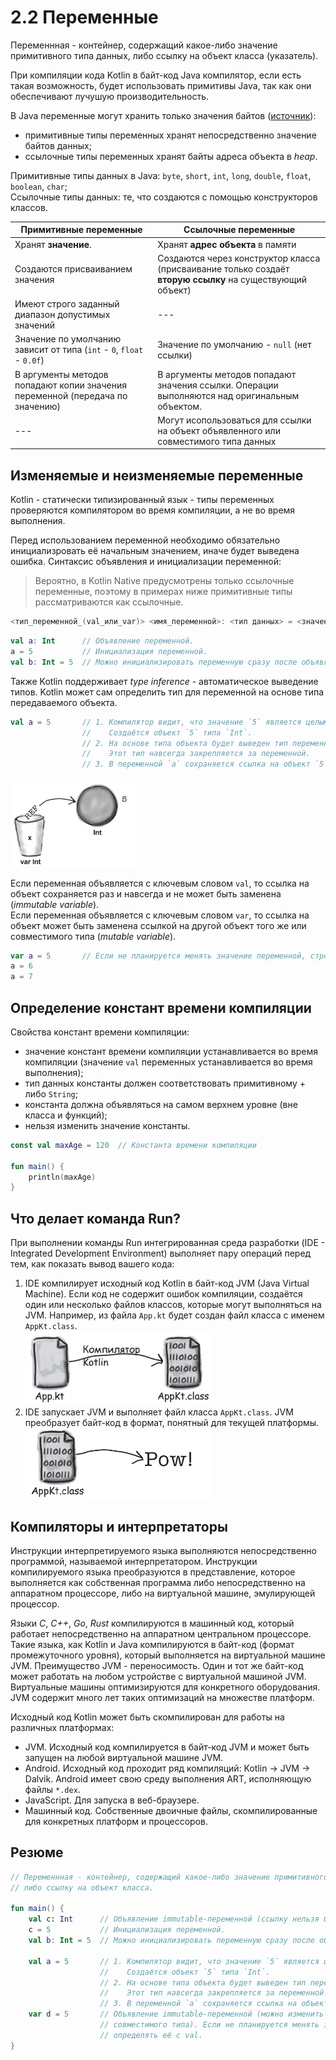 # 2.2 Переменные

Переменнная - контейнер, содержащий какое-либо значение примитивного типа данных, либо ссылку на объект класса (указатель).

При компиляции кода Kotlin в байт-код Java компилятор, если есть такая возможность, будет использовать примитивы Java, так как они обеспечивают лучушую производительность.

В Java переменные могут хранить только значения байтов ([источник](https://javarush.com/groups/posts/630-primitivnihe-tipih-v-java--ne-takie-uzh-oni-i-primitivnihe)):

- примитивные типы переменных хранят непосредственно значение байтов данных;
- ссылочные типы переменных хранят байты адреса объекта в *heap*.

Примитивные типы данных в Java: `byte`, `short`, `int`, `long`, `double`, `float`, `boolean`, `char`;  
Ссылочные типы данных: те, что создаются с помощью конструкторов классов.

| Примитивные переменные                                                        | Ссылочные переменные                                                                                      |
|-------------------------------------------------------------------------------|-----------------------------------------------------------------------------------------------------------|
| Хранят **значение**.                                                          | Хранят **адрес объекта** в памяти                                                                         |
| Создаются присваиванием значения                                              | Создаются через конструктор класса (присваивание только создаёт **вторую ссылку** на существующий объект) |
| Имеют строго заданный диапазон допустимых значений                            | ---                                                                                                       |
| Значение по умолчанию зависит от типа (`int` - `0`, `float` - `0.0f`)         | Значение по умолчанию - `null` (нет ссылки)                                                               |
| В аргументы методов попадают копии значения переменной (передача по значению) | В аргументы методов попадают значения ссылки. Операции выполняются над оригинальным объектом.             |
| ---                                                                           | Могут исопользоваться для ссылки на объект объявленного или совместимого типа данных                      |

## Изменяемые и неизменяемые переменные

Kotlin - статически типизированный язык - типы переменных проверяются компилятором во время компиляции, а не во время выполнения.

Перед использованием переменной необходимо обязательно инициализровать её начальным значением, иначе будет выведена ошибка. Синтаксис объявления и инициализации переменной:

> Вероятно, в Kotlin Native предусмотрены только ссылочные переменные, поэтому в примерах ниже примитивные типы рассматриваются как ссылочные.

```kotlin
<тип_переменной_(val_или_var)> <имя_переменной>: <тип данных> = <значение_или_объект>
```

```kotlin
val a: Int      // Объявление переменной.
a = 5           // Инициализация переменной.
val b: Int = 5  // Можно инициализировать переменную сразу после объявления. 
```

Также Kotlin поддерживает *type inference* - автоматическое выведение типов. Kotlin может сам определить тип для переменной на основе типа передаваемого объекта.

```kotlin
val a = 5       // 1. Компилятор видит, что значение `5` является целым число. 
                //    Создаётся объект `5` типа `Int`.
                // 2. На основе типа объекта будет выведен тип переменной `a` - `Int`.
                //    Этот тип навсегда закрепляется за переменной. 
                // 3. В переменной `a` сохраняется ссылка на объект `5`.
```

<img src='./images/2_2_Fig_1.png' width='200'></img>

Если переменная объявляется с ключевым словом `val`, то ссылка на объект сохраняется раз и навсегда и не может быть заменена (*immutable variable*).  
Если переменная объявляется с ключевым словом `var`, то ссылка на объект может быть заменена ссылкой на другой объект того же или совместимого типа (*mutable variable*).

```kotlin
var a = 5       // Если не планируется менять значение переменной, строго рекомендуется определять её с val.
a = 6
a = 7
```

## Определение констант времени компиляции

Свойства констант времени компиляции:

- значение констант времени компиляции устанавливается во время компиляции (значение `val` переменных устанавливается во время выполнения);
- тип данных константы должен соответствовать примитивному + либо `String`;
- константа должна объявляться на самом верхнем уровне (вне класса и функций);
- нельзя изменить значение константы.

```kotlin
const val maxAge = 120  // Константа времени компиляции

fun main() {
    println(maxAge)
}
```

## Что делает команда Run?

При выполнении команды Run интегрированная среда разработки (IDE - Integrated Development Environment) выполняет пару операций перед тем, как показать вывод вашего кода:

1. IDE компилирует исходный код Kotlin в байт-код JVM (Java Virtual Machine). Если код не содержит ошибок компиляции, создаётся один или несколько файлов классов, которые могут выполняться на JVM. Например, из файла `App.kt` будет создан файл класса с именем `AppKt.class`.  
    <img src='./images/2_2_Fig_2.png' width='300'></img>  
2. IDE запускает JVM и выполняет файл класса `AppKt.class`. JVM преобразует байт-код в формат, понятный для текущей платформы.  
    <img src='./images/2_2_Fig_3.png' width='300'></img>  

## Компиляторы и интерпретаторы

Инструкции интерпретируемого языка выполняются непосредственно программой, называемой интерпретатором. Инструкции компилируемого языка преобразуются в представление, которое выполняется как собственная программа либо непосредственно на аппаратном процессоре, либо на виртуальной машине, эмулирующей процессор.

Языки *C*, *C++*, *Go*, *Rust* компилируются в машинный код, который работает непосредственно на аппаратном центральном процессоре. Такие языка, как Kotlin и Java компилируются в байт-код (формат промежуточного уровня), который выполняется на виртуальной машине JVM. Преимущество JVM - переносимость. Один и тот же байт-код может работать на любом устройстве с виртуальной машиной JVM. Виртуальные машины оптимизируются для конкретного оборудования. JVM содержит много лет таких оптимизаций на множестве платформ.

Исходный код Kotlin может быть скомпилирован для работы на различных платформах:

- JVM. Исходный код компилируется в байт-код JVM и может быть запущен на любой виртуальной машине JVM.
- Android. Исходный код проходит ряд компиляций: Kotlin -> JVM -> Dalvik. Android имеет свою среду выполнения ART, исполняющую файлы `*.dex`.
- JavaScript. Для запуска в веб-браузере.
- Машинный код. Собственные двоичные файлы, скомпилированные для конкретных платформ и процессоров.


## Резюме

```kotlin
// Переменнная - контейнер, содержащий какое-либо значение примитивного типа данных, 
// либо ссылку на объект класса.

fun main() {
    val с: Int      // Объявление immutable-переменной (ссылку нельзя будет сменить).
    с = 5           // Инициализация переменной.
    val b: Int = 5  // Можно инициализировать переменную сразу после объявления. 

    val a = 5       // 1. Компилятор видит, что значение `5` является целым число. 
                    //    Создаётся объект `5` типа `Int`.
                    // 2. На основе типа объекта будет выведен тип переменной `a` - `Int`.
                    //    Этот тип навсегда закрепляется за переменной. 
                    // 3. В переменной `a` сохраняется ссылка на объект `5`.
    var d = 5       // Объявление immutable-переменной (можно изменить ссылку на другой объект того же или 
                    // совместимого типа). Если не планируется менять значение переменной, строго рекомендуется 
                    // определять её с val.
}
```

